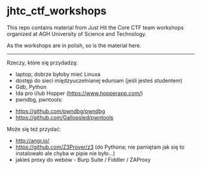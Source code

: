 # jhtc_ctf_workshops
This repo contains material from Just Hit the Core CTF team workshops organized at AGH University of Science and Technology.

As the workshops are in polish, so is the material here.

---

Rzeczy, które się przydadzą:
- laptop; dobrze byłoby mieć Linuxa
- dostęp do sieci międzyuczelnianej eduroam (jeśli jesteś studentem)
- Gdb, Python
- Ida pro i/lub Hopper (https://www.hopperapp.com/)
- pwndbg, pwntools:
* https://github.com/pwndbg/pwndbg
* https://github.com/Gallopsled/pwntools

Może się też przydać:
- http://angr.io/
- https://github.com/Z3Prover/z3 (do Pythona; nie pamiętam jak się to instalowało ale chyba w pipie nie było...)
- jakieś proxy do webów - Burp Suite / Fiddler / ZAProxy
